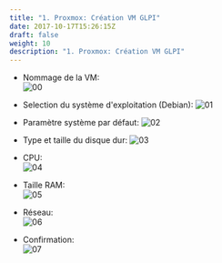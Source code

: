 ```yaml
---
title: "1. Proxmox: Création VM GLPI"
date: 2017-10-17T15:26:15Z
draft: false
weight: 10
description: "1. Proxmox: Création VM GLPI"
---
```


- Nommage de la VM:  
![00](/images/GLPI/CreationVM/00.PNG)

- Selection du système d'exploitation (Debian):
![01](/images/GLPI/CreationVM/01.PNG)

- Paramètre système par défaut: 
![02](/images/GLPI/CreationVM/02.PNG)

- Type et taille du disque dur:
![03](/images/GLPI/CreationVM/03.PNG)

- CPU:  
![04](/images/GLPI/CreationVM/04.PNG)

- Taille RAM:  
![05](/images/GLPI/CreationVM/05.PNG)

- Réseau:  
![06](/images/GLPI/CreationVM/06.PNG)

- Confirmation:  
![07](/images/GLPI/CreationVM/07.PNG)
